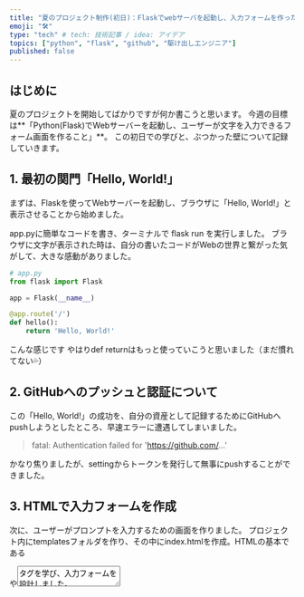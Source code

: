 ```yaml
---
title: "夏のプロジェクト制作(初日)：Flaskでwebサーバを起動し、入力フォームを作った話"
emoji: "🛠️"
type: "tech" # tech: 技術記事 / idea: アイデア
topics: ["python", "flask", "github", "駆け出しエンジニア"]
published: false
---
```

## はじめに

夏のプロジェクトを開始してばかりですが何か書こうと思います。
今週の目標は**「Python(Flask)でWebサーバーを起動し、ユーザーが文字を入力できるフォーム画面を作ること」**。
この初日での学びと、ぶつかった壁について記録していきます。

## 1. 最初の関門「Hello, World!」

まずは、Flaskを使ってWebサーバーを起動し、ブラウザに「Hello, World!」と表示させることから始めました。

app.pyに簡単なコードを書き、ターミナルで flask run を実行しました。
ブラウザに文字が表示された時は、自分の書いたコードがWebの世界と繋がった気がして、大きな感動がありました。
```python:app.py
# app.py
from flask import Flask

app = Flask(__name__)

@app.route('/')
def hello():
    return 'Hello, World!'
```
こんな感じです
やはりdef returnはもっと使っていこうと思いました（まだ慣れてない💦）
## 2. GitHubへのプッシュと認証について

この「Hello, World!」の成功を、自分の資産として記録するためにGitHubへpushしようとしたところ、早速エラーに遭遇してしまいました。

> fatal: Authentication failed for 'https://github.com/...'

かなり焦りましたが、settingからトークンを発行して無事にpushすることができました。

## 3. HTMLで入力フォームを作成

次に、ユーザーがプロンプトを入力するための画面を作りました。
プロジェクト内にtemplatesフォルダを作り、その中にindex.htmlを作成。HTMLの基本である<form>や<textarea>タグを学び、入力フォームを設計しました。
html初学者だったので、基本の骨格を頭に入れることにかなり時間がかかりました。

```HTML:index.html
<form action="/submit" method="post">
    <p>実験したい文章を入力してください:</p>
    <textarea name="user_prompt" rows="10" cols="70" placeholder="ここに文章を入力..."></textarea>
    <br>
    <button type="submit">送信</button>
</form>
```
覚えること多すぎてパンクしそう…

## 4. PythonとHTMLを繋いだ

最後に、先ほど作ったHTMLフォームとPythonをくっつけて動作確認をしました。
![](https://storage.googleapis.com/zenn-user-upload/a36d0517af85-20250729.png)

自分の手でこういったものが作れるんだという感動がすごい…
文全体が左に寄ってるのはスタイルを入れてないからなのかな？

## まとめと次のステップ

今日は、Webサーバーの起動からHTMLの作成、そしてGitHubでの認証まで、Web開発の基本的なサイクルを一周することができました。
次のステップは、**このフォームから送信されたデータを、実際にPython側で受け取る機能**の実装です。
少しずつ勉強しながら頑張っていきたいです！